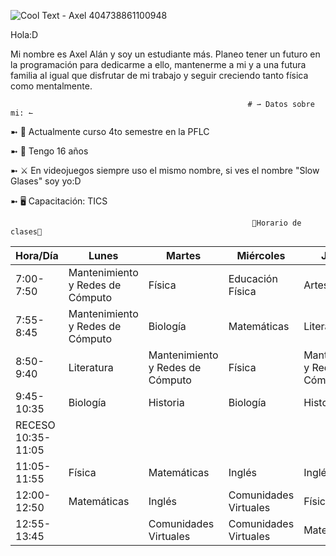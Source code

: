 ![Cool Text - Axel 404738861100948](https://user-images.githubusercontent.com/99675165/154792224-3286183c-01ea-4561-9d96-3f9ff0238849.png)

Hola:D

Mi nombre es Axel Alán y soy un estudiante más. Planeo tener un futuro en la programación para dedicarme a ello, mantenerme a mi y a una futura familia al igual que disfrutar de mi trabajo y seguir creciendo tanto física como mentalmente.


                                                         # ⇀ Datos sobre mi: ↼
➼ 🔎 Actualmente curso 4to semestre en la PFLC

➼ 🎈 Tengo 16 años

➼ ⚔ En videojuegos siempre uso el mismo nombre, si ves el nombre "Slow Glases" soy yo:D

➼ 🖥 Capacitación: TICS

                                                          📖Horario de clases📖

| Hora/Día           | Lunes                            | Martes                           | Miércoles             | Jueves                           | Viernes     |
|--------------------|----------------------------------|----------------------------------|-----------------------|----------------------------------|-------------|
| 7:00-7:50          | Mantenimiento y Redes de Cómputo | Física                           | Educación Física      | Artes                            | Biología    |
| 7:55-8:45          | Mantenimiento y Redes de Cómputo | Biología                         | Matemáticas           | Literatura                       | Física      |
| 8:50-9:40          | Literatura                       | Mantenimiento y Redes de Cómputo | Física                | Mantenimiento y Redes de Cómputo | Matemáticas |
| 9:45-10:35         | Biología                         | Historia                         | Biología              | Historia                         | Literatura  |
| RECESO 10:35-11:05 |                                  |                                  |                       |                                  |             |
| 11:05-11:55        | Física                           | Matemáticas                      | Inglés                | Inglés                           | Historia    |
| 12:00-12:50        | Matemáticas                      | Inglés                           | Comunidades Virtuales | Física                           |             |
| 12:55-13:45        |                                  | Comunidades Virtuales            | Comunidades Virtuales | Matemáticas                      |             |
